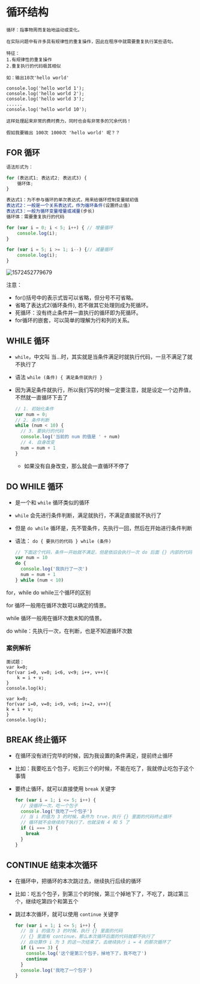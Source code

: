 # 循环结构

```
循环：指事物周而复始地运动或变化。

在实际问题中有许多具有规律性的重复操作，因此在程序中就需要重复执行某些语句。

特征：
1.有规律性的重复操作
2.重复执行的代码极其相似

如：输出10次'hello world'

console.log('hello world 1');
console.log('hello world 2');
console.log('hello world 3');
......
console.log('hello world 10');

这样处理起来非常的费时费力，同时也会有非常多的冗余代码！

假如我要输出 100次 1000次 'hello world' 呢？？
```

## FOR 循环

```javascript
语法形式为：

for (表达式1; 表达式2; 表达式3) {
    循环体;
}

表达式1：为不参与循环的单次表达式，用来给循环控制变量赋初值
表达式2：一般是一个关系表达式，作为循环条件(设置终止值)
表达式3：一般为循环变量增量或减量(步长)
循环体：需要重复执行的代码

for (var i = 0; i < 5; i++) { // 增量循环
    console.log(i);
}

for (var i = 5; i >= 1; i--) {// 减量循环
    console.log(i);
}
```

![1572452779679](D:\千峰\前四周\第一周\03_DAY\01_资料\assets\1.png)

注意：

- for()括号中的表示式皆可以省略，但分号不可省略。
- 省略了表达式2(循环条件), 若不做其它处理则成为死循环。
- 死循环：没有终止条件并一直执行的循环即为死循环。
- for循环的嵌套，可以简单的理解为行和列的关系。



## WHILE 循环

- `while`，中文叫 当…时，其实就是当条件满足时就执行代码，一旦不满足了就不执行了

- 语法 `while (条件) { 满足条件就执行 }`

- 因为满足条件就执行，所以我们写的时候一定要注意，就是设定一个边界值，不然就一直循环下去了

  ```javascript
  // 1. 初始化条件
  var num = 0;
  // 2. 条件判断
  while (num < 10) {
    // 3. 要执行的代码
    console.log('当前的 num 的值是 ' + num)
    // 4. 自身改变
    num = num + 1
  }
  ```

  - 如果没有自身改变，那么就会一直循环不停了



## DO WHILE 循环

- 是一个和 `while` 循环类似的循环

- `while` 会先进行条件判断，满足就执行，不满足直接就不执行了

- 但是 `do while` 循环是，先不管条件，先执行一回，然后在开始进行条件判断

- 语法： `do { 要执行的代码 } while (条件)`

  ```javascript
  // 下面这个代码，条件一开始就不满足，但是依旧会执行一次 do 后面 {} 内部的代码
  var num = 10
  do {
    console.log('我执行了一次')
    num = num + 1
  } while (num < 10)
  ```


for，while  do while三个循环的区别

for 循环一般用在循环次数可以确定的情景。 

while 循环一般用在循环次数未知的情景。 

do while：先执行一次，在判断，也是不知道循环次数

### 案例解析 

```
面试题：
var k=0;
for(var i=0, v=0; i<6, v<9; i++, v++){
    k = i + v;
}
console.log(k);

var k=0;
for(var i=0, v=0; i<9, v<6; i+=2, v++){
k = i + v;
}
console.log(k);
```



## BREAK 终止循环

- 在循环没有进行完毕的时候，因为我设置的条件满足，提前终止循环

- 比如：我要吃五个包子，吃到三个的时候，不能在吃了，我就停止吃包子这个事情

- 要终止循环，就可以直接使用 `break` 关键字

  ```javascript
  for (var i = 1; i <= 5; i++) {
    // 没循环一次，吃一个包子
    console.log('我吃了一个包子')
    // 当 i 的值为 3 的时候，条件为 true，执行 {} 里面的代码终止循环
    // 循环就不会继续向下执行了，也就没有 4 和 5 了
    if (i === 3) {
      break
    }
  }
  ```



## CONTINUE 结束本次循环

- 在循环中，把循环的本次跳过去，继续执行后续的循环

- 比如：吃五个包子，到第三个的时候，第三个掉地下了，不吃了，跳过第三个，继续吃第四个和第五个

- 跳过本次循环，就可以使用 `continue` 关键字

  ```javascript
  for (var i = 1; i <= 5; i++) {
    // 当 i 的值为 3 的时候，执行 {} 里面的代码
    // {} 里面有 continue，那么本次循环后面的代码就都不执行了
    // 自动算作 i 为 3 的这一次结束了，去继续执行 i = 4 的那次循环了
    if (i === 3) {
      console.log('这个是第三个包子，掉地下了，我不吃了')
      continue
    }
    console.log('我吃了一个包子')
  }
  ```

  
